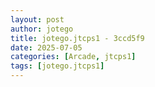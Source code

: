 ```yaml
---
layout: post
author: jotego
title: jotego.jtcps1 - 3ccd5f9
date: 2025-07-05
categories: [Arcade, jtcps1]
tags: [jotego.jtcps1]
---
```


